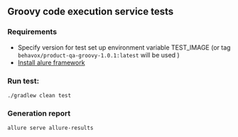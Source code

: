 ## Groovy code execution service tests

### Requirements
* Specify version for test set up environment variable TEST_IMAGE (or tag `behavox/product-qa-groovy-1.0.1:latest` will be used )
* [Install alure framework](https://docs.qameta.io/allure/#_get_started)

### Run test: 
```shell 
./gradlew clean test
```

### Generation report

```shell 
allure serve allure-results
```